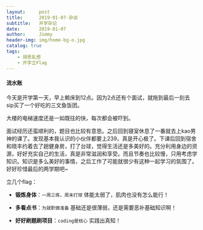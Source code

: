 ```yaml
---
layout:     post
title:      2019-01-07-杂谈
subtitle:   开学杂记
date:       2019-01-07
author:     Jimmy
header-img: img/home-bg-o.jpg
catalog: true
tags:
    - 胡思乱想
    - 开学立Flag
---
```


#### 流水账
今天是开学第一天，早上赖床到12点。因为2点还有个面试，就拖到最后一刻去sip买了一个好吃的三文鱼饭团。

大楼的电梯速度还是一如既往的快，每次都会被吓到。

面试经历还蛮顺利的，题目也比较有意思。之后回到寝室休息了一番就去上kao男神的课了。发现基本我认识的小伙伴都要上239，真是开心极了。下课后回到宿舍和晓丰约着去了趟健身房，打了台球，觉得生活还是多美好的。充分利用身边的资源，好好充实自己的生活，真是非常滋润和享受。而且节奏也比较慢，只用考虑学知识。知识是多么美好的事情，之后工作了可能就很少有这种一起学习的氛围了。好好珍惜最后的两学期吧~

立几个flag：

- **锻炼身体**：`一周三练，周末打球` 体能太弱了，肌肉也没有怎么能行！

- **多看点书**：`为就职做准备` 基础还是很薄弱，还是需要恶补基础知识啊！

- **好好刷题刷项目**：`coding是核心` 实践出真知！
